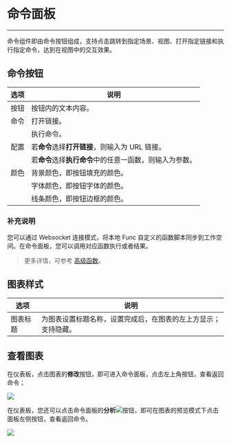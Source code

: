 # 命令面板
---


命令组件即由命令按钮组成，支持点击跳转到指定场景、视图、打开指定链接和执行指定命令，达到在视图中的交互效果。

## 命令按钮

| 选项 | 说明 |    
| --- | --- |
| 按钮 | 按钮内的文本内容。 |  
| 命令 | 打开链接。 |  
|     | 执行命令。 |  
| 配置 | 若**命令**选择**打开链接**，则输入为 URL 链接。 | 
|    | 若**命令**选择**执行命令**中的任意一函数，则输入为参数。 | 
| 颜色 | 背景颜色，即按钮填充的颜色。  |
|      | 字体颜色，即按钮字体的颜色。  |
|      | 线条颜色，即按钮边框的颜色。  |

### 补充说明

您可以通过 Websocket 连接模式，将本地 Func 自定义的函数脚本同步到工作空间。在命令面板，您可以调用对应函数执行或者结果。

> 更多详情，可参考 [高级函数](../../dql/advanced-funcs/index.md)。


## 图表样式
| 选项 | 说明 |
| --- | --- |
| 图表标题 | 为图表设置标题名称，设置完成后，在图表的左上方显示；支持隐藏。 |


## 查看图表

在仪表板，点击图表的**修改**按钮，即可进入命令面板，点击左上角按钮，查看返回命令；

![](../img/command-panel-1.png)


在仪表板，您还可以点击命令面板的**分析**![](../img/buttom.png)按钮，即可在图表的预览模式下点击面板左侧按钮，查看返回命令。

![](../img/command-panel-2.png)

